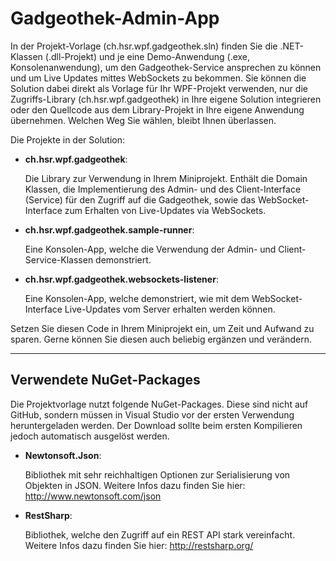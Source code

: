 # Gadgeothek-Admin-App
In der Projekt-Vorlage (ch.hsr.wpf.gadgeothek.sln) finden Sie die .NET-Klassen (.dll-Projekt) und je eine Demo-Anwendung (.exe, Konsolenanwendung), um den Gadgeothek-Service ansprechen zu können und um Live Updates mittes WebSockets zu bekommen. Sie können die Solution dabei direkt als Vorlage für Ihr WPF-Projekt verwenden, nur die Zugriffs-Library (ch.hsr.wpf.gadgeothek) in Ihre eigene Solution integrieren oder den Quellcode aus dem Library-Projekt in Ihre eigene Anwendung übernehmen. Welchen Weg Sie wählen, bleibt Ihnen überlassen.

Die Projekte in der Solution:

* __ch.hsr.wpf.gadgeothek__:

   Die Library zur Verwendung in Ihrem Miniprojekt. Enthält die Domain Klassen, die Implementierung des Admin- und des Client-Interface (Service) für den Zugriff auf die Gadgeothek, sowie das WebSocket-Interface zum Erhalten von Live-Updates via WebSockets.

* __ch.hsr.wpf.gadgeothek.sample-runner__:

   Eine Konsolen-App, welche die Verwendung der Admin- und Client-Service-Klassen demonstriert. 


* __ch.hsr.wpf.gadgeothek.websockets-listener__:

  Eine Konsolen-App, welche demonstriert, wie mit dem WebSocket-Interface Live-Updates vom Server erhalten werden können. 

 
Setzen Sie diesen Code in Ihrem Miniprojekt ein, um Zeit und Aufwand zu sparen. Gerne können Sie diesen auch beliebig ergänzen und verändern.


---
## Verwendete NuGet-Packages
Die Projektvorlage nutzt folgende NuGet-Packages. Diese sind nicht auf GitHub, sondern müssen in Visual Studio vor der ersten Verwendung heruntergeladen werden. Der Download sollte beim ersten Kompilieren jedoch automatisch ausgelöst werden.

* __Newtonsoft.Json__:

  Bibliothek mit sehr reichhaltigen Optionen zur Serialisierung von Objekten in JSON. Weitere Infos dazu finden Sie hier: http://www.newtonsoft.com/json

* __RestSharp__: 

  Bibliothek, welche den Zugriff auf ein REST API stark vereinfacht. Weitere Infos dazu finden Sie hier: http://restsharp.org/ 
